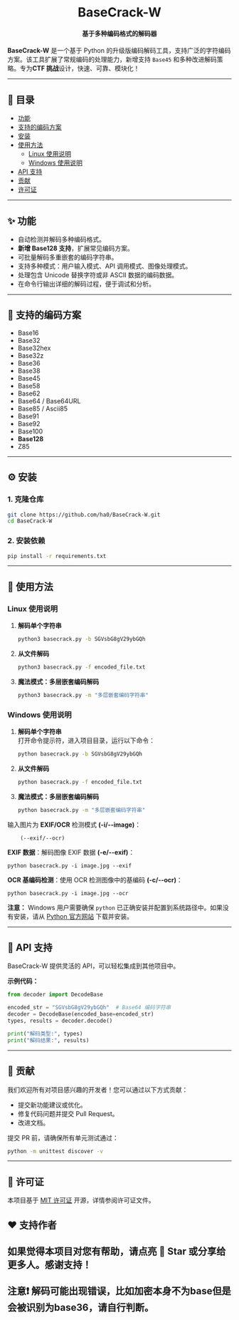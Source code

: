 <h1 align="center">BaseCrack-W</h1>  
<h4 align="center">基于多种编码格式的解码器</h4>  

**BaseCrack-W** 是一个基于 Python 的升级版编码解码工具，支持广泛的字符编码方案。该工具扩展了常规编码的处理能力，新增支持 `Base45` 和多种改进解码策略。专为**CTF 挑战**设计，快速、可靠、模块化！  

---  

## 📑 **目录**  

- [功能](#功能)  
- [支持的编码方案](#支持的编码方案)  
- [安装](#安装)  
- [使用方法](#使用方法)  
    - [Linux 使用说明](#linux-使用说明)  
    - [Windows 使用说明](#windows-使用说明)  
- [API 支持](#api-支持)  
- [贡献](#贡献)  
- [许可证](#许可证)  

---  

## ✨ **功能**  

- 自动检测并解码多种编码格式。  
- **新增 Base128 支持**，扩展常见编码方案。  
- 可批量解码多重嵌套的编码字符串。  
- 支持多种模式：用户输入模式、API 调用模式、图像处理模式。  
- 处理包含 Unicode 替换字符或非 ASCII 数据的编码数据。  
- 在命令行输出详细的解码过程，便于调试和分析。  

---  

## 🔑 **支持的编码方案**  

- Base16  
- Base32  
- Base32hex  
- Base32z  
- Base36  
- Base38  
- Base45  
- Base58  
- Base62  
- Base64 / Base64URL  
- Base85 / Ascii85  
- Base91  
- Base92  
- Base100  
- **Base128**  
- Z85  

---  

## ⚙️ **安装**  

### **1. 克隆仓库**  
```bash  
git clone https://github.com/ha0/BaseCrack-W.git  
cd BaseCrack-W  
```  

### **2. 安装依赖**  
```bash  
pip install -r requirements.txt  
```  

---  

## 🚀 **使用方法**  

### **Linux 使用说明**  

1. **解码单个字符串**  
    ```bash  
    python3 basecrack.py -b SGVsbG8gV29ybGQh  
    ```  

2. **从文件解码**  
    ```bash  
    python3 basecrack.py -f encoded_file.txt  
    ```  

3. **魔法模式：多层嵌套编码解码**  
    ```bash  
    python3 basecrack.py -m "多层嵌套编码字符串"  
    ```  

### **Windows 使用说明**  

1. **解码单个字符串**  
    打开命令提示符，进入项目目录，运行以下命令：  
    ```cmd  
    python basecrack.py -b SGVsbG8gV29ybGQh  
    ```  

2. **从文件解码**  
    ```cmd  
    python basecrack.py -f encoded_file.txt  
    ```  

3. **魔法模式：多层嵌套编码解码**  
    ```cmd  
    python basecrack.py -m "多层嵌套编码字符串"  
    ```  

输入图片为 **EXIF/OCR** 检测模式 **(-i/--image)**：

        (--exif/--ocr)

**EXIF 数据**：解码图像 EXIF 数据 **(-e/--exif)**：

    python basecrack.py -i image.jpg --exif

**OCR 基编码检测**：使用 OCR 检测图像中的基编码 **(-c/--ocr)**：

    python basecrack.py -i image.jpg --ocr


**注意：** Windows 用户需要确保 `python` 已正确安装并配置到系统路径中。如果没有安装，请从 [Python 官方网站](https://www.python.org/downloads/) 下载并安装。  

---  

## 📜 **API 支持**  

BaseCrack-W 提供灵活的 API，可以轻松集成到其他项目中。  

**示例代码：**  
```python  
from decoder import DecodeBase  

encoded_str = "SGVsbG8gV29ybGQh"  # Base64 编码字符串  
decoder = DecodeBase(encoded_base=encoded_str)  
types, results = decoder.decode()  

print("解码类型:", types)  
print("解码结果:", results)  
```  

---  

## 🤝 **贡献**  

我们欢迎所有对项目感兴趣的开发者！您可以通过以下方式贡献：  
- 提交新功能建议或优化。  
- 修复代码问题并提交 Pull Request。  
- 改进文档。  

提交 PR 前，请确保所有单元测试通过：  
```bash  
python -m unittest discover -v  
```  

---  

## 📜 **许可证**  

本项目基于 [MIT 许可证](./LICENSE) 开源，详情参阅许可证文件。  

## ❤️ **支持作者**  

如果觉得本项目对您有帮助，请点亮 🌟 Star 或分享给更多人。感谢支持！  
---  
注意❗
解码可能出现错误，比如加密本身不为base但是会被识别为base36，请自行判断。
---  
